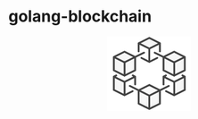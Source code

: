 # golang-blockchain
<p align="center">
    <img src="img/blockchain-logo.png" width="150" title="logo">
</p>
